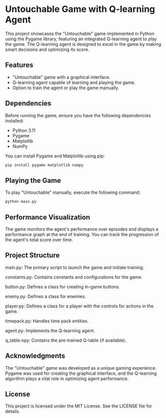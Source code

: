 # Untouchable Game with Q-learning Agent

This project showcases the "Untouchable" game implemented in Python using the Pygame library, featuring an integrated Q-learning agent to play the game.
The Q-learning agent is designed to excel in the game by making smart decisions and optimizing its score.

## Features

- "Untouchable" game with a graphical interface.
- Q-learning agent capable of learning and playing the game.
- Option to train the agent or play the game manually.

## Dependencies

Before running the game, ensure you have the following dependencies installed:

- Python 3.11
- Pygame
- Matplotlib
- NumPy

You can install Pygame and Matplotlib using pip:

```bash
pip install pygame matplotlib numpy
```

## Playing the Game
To play "Untouchable" manually, execute the following command:
```bash
python main.py
```

## Performance Visualization
The game monitors the agent's performance over episodes and displays a performance graph at the end of training. You can track the progression of the agent's total score over time.

## Project Structure
main.py: The primary script to launch the game and initiate training.

constants.py: Contains constants and configurations for the game.

button.py: Defines a class for creating in-game buttons.

enemy.py: Defines a class for enemies.

player.py: Defines a class for a player with the controls for actions in the game.

timepack.py: Handles time pack entities.

agent.py: Implements the Q-learning agent.

q_table.npy: Contains the pre-trained Q-table (if available).

## Acknowledgments
The "Untouchable" game was developed as a unique gaming experience. Pygame was used for creating the graphical interface, and the Q-learning algorithm plays a vital role in optimizing agent performance.

## License
This project is licensed under the MIT License. See the LICENSE file for details.
